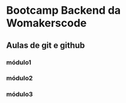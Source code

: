 # Bootcamp Backend da Womakerscode 

## Aulas de git e github

### módulo1
### módulo2
### módulo3

